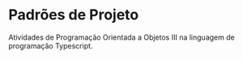 # Padrões de Projeto
Atividades de Programação Orientada a Objetos III na linguagem de programação Typescript.

